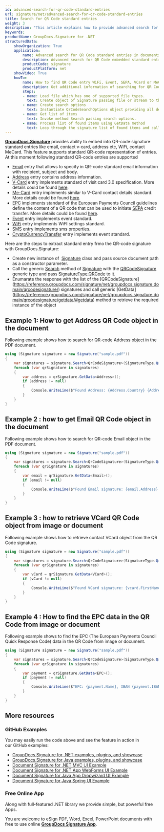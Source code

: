 ```yaml
---
id: advanced-search-for-qr-code-standard-entries
url: signature/net/advanced-search-for-qr-code-standard-entries
title: Search for QR Code standard entries
weight: 3
description: "This article explains how to provide advanced search for standard QR Code embedded objects like WiFi, Event, Contact, SMS, EMail, EPC or SEPA payment, VCard or MeCard entries, etc with GroupDocs.Signature API."
keywords: 
productName: GroupDocs.Signature for .NET
structuredData:
    showOrganization: True
    application:    
        name: Advanced search for QR Code standard entries in documents in C#
        description: Advanced search for QR Code embedded standard entries liek WiFi, URL, Event, VCard, MeCard in various documents fast and easily with C# language and GroupDocs.Signature for .NET APIs
        productCode: signature
        productPlatform: net 
    showVideo: True
    howTo:
        name: How to find QR Code entry WiFi, Event, SEPA, VCard or MeCard using C# 
        description: Get additional information of searching for QR Code standard entries in documents with C#
        steps:
        - name: Load file which has one of supported file types.
          text: Create object of Signature passing file or stream to the document as a constructor parameter. You can use either file path or file stream. 
        - name: Create search options 
          text: Instantiate QrCodeSearchOptions object providing all demanded data like type, pages setup or return content.
        - name: Get list of items 
          text: Invoke method Search passing search options.
        - name: Process list of found items using GetData method
          text: Loop through the signature list of found items and call GetData<ObjectType> generic method to retrieve the required instance of embedded standard object.
---
```

[**GroupDocs.Signature**](https://products.groupdocs.com/signature/net) provides ability to embed into QR-code signature standard entries like email, contact v-card, address etc, WiFi, contact MeCard. This feature supports standard QR-code representation of entries. At this moment following standard QR-code entries are supported

* [Email](https://reference.groupdocs.com/signature/net/groupdocs.signature.domain.extensions/email) entry that allows to specify in QR-code standard email information with recipient, subject and body.
* [Address](https://reference.groupdocs.com/signature/net/groupdocs.signature.domain.extensions/address) entry contains address information.
* [V-Card](https://reference.groupdocs.com/signature/net/groupdocs.signature.domain.extensions/vcard) entry implements standard of visit card 3.0 specification. More details could be found [here](https://en.wikipedia.org/wiki/VCard).
* [Me-Card](https://reference.groupdocs.com/signature/net/groupdocs.signature.domain.extensions/mecard) entry implements similar to V-Card contact details standard. More details could be found [here](https://en.wikipedia.org/wiki/MeCard_(QR_code)).
* [EPC](https://reference.groupdocs.com/signature/net/groupdocs.signature.domain.extensions/epc) implements standard of the European Payments Council guidelines define the content of a QR code that can be used to initiate [SEPA](https://en.wikipedia.org/wiki/SEPA_credit_transfer) credit transfer. More details could be found [here](https://en.wikipedia.org/wiki/EPC_QR_code).
* [Event](https://reference.groupdocs.com/signature/net/groupdocs.signature.domain.extensions/event) entry implements event standard.
* [WiFi](https://reference.groupdocs.com/signature/net/groupdocs.signature.domain.extensions/wifi) entry implements WiFI settings standard.
* [SMS](https://reference.groupdocs.com/signature/net/groupdocs.signature.domain.extensions/sms) entry implements sms properties.
* [CryptoCurrencyTransfer](https://reference.groupdocs.com/signature/net/groupdocs.signature.domain.extensions/cryptocurrencytransfer/) entry implements event standard.

Here are the steps to extract standard entry frmo the QR-code signature with GroupDocs.Signature:  

* Create new instance of  [Signature](https://reference.groupdocs.com/signature/net/groupdocs.signature/signature) class and pass source document path as a constructor parameter.
* Call the generic [Search](https://reference.groupdocs.com/signature/net/groupdocs.signature/signature/search/#search_2/) method of [Signature](https://reference.groupdocs.com/signature/net/groupdocs.signature/signature) with the [QRCodeSignature](https://reference.groupdocs.com/signature/net/groupdocs.signature.domain/qrcodesignature/) generic type and pass [SignatureType.QRCode](https://reference.groupdocs.com/signature/net/groupdocs.signature.domain/signaturetype/) to it.
* Enumarate the response with the list of the [QRCodeSignature] (https://reference.groupdocs.com/signature/net/groupdocs.signature.domain/qrcodesignature/) signatures and call generic [GetData] (https://reference.groupdocs.com/signature/net/groupdocs.signature.domain/qrcodesignature/getdata/#getdata) method to retrieve the required instance of the object

## Example 1: How to get Address QR Code object in the document 

Following example shows how to search for QR-code Address object in the PDF document.

```csharp
using (Signature signature = new Signature("sample.pdf"))
{
    var signatures = signature.Search<QrCodeSignature>(SignatureType.QrCode);
    foreach (var qrSignature in signatures)
    {
        var address = qrSignature.GetData<Address>();
        if (address != null)
        {
            Console.WriteLine($"Found Address: {Address.Country} {Address.State} {Address.City} {Address.ZIP}");
        }
    }
}
```

## Example 2 : how to get Email QR Code object in the document 

Following example shows how to search for QR-code Email object in the PDF document.

```csharp
using (Signature signature = new Signature("sample.pdf"))
{
    var signatures = signature.Search<QrCodeSignature>(SignatureType.QrCode);
    foreach (var qrSignature in signatures)
    {
        var email = qrSignature.GetData<Email>();
        if (email != null)
        {
            Console.WriteLine($"Found Email signature: {email.Address}: [{email.Subject}] : {email.Body}");
        }
    }
}
```

## Example 3 : how to retrieve VCard QR Code object from image or document 

Following example shows how to retrieve contact VCard object from the QR Code signature.

```csharp
using (Signature signature = new Signature("sample.pdf"))
{
    var signatures = signature.Search<QrCodeSignature>(SignatureType.QrCode);
    foreach (var qrSignature in signatures)
    {
        var vCard = qrSignature.GetData<VCard>();
        if (vCard != null)
        {
            Console.WriteLine($"Found VCard signature: {vcard.FirstName} {vcard.LastName} from {vcard.Company}. Tel: {vcard.CellPhone}");
        }
    }
}
```

## Example 4 : How to find the EPC data in the QR Code from image or document 

Following example shows to find the EPC (The European Payments Council Quick Response Code) data in the QR Code from image or document.

```csharp
using (Signature signature = new Signature("sample.pdf"))
{
    var signatures = signature.Search<QrCodeSignature>(SignatureType.QrCode);
    foreach (var qrSignature in signatures)
    {
        var payment = qrSignature.GetData<EPC>();
        if (payment != null)
        {
            Console.WriteLine($"EPC: {payment.Name}, IBAN {payment.IBAN}. Amount {payment.Amount}. Ref: {payment.Reference} / {payment.Remittance}");
        }
    }
}
```

## More resources

### GitHub Examples

You may easily run the code above and see the feature in action in our GitHub examples:

* [GroupDocs.Signature for .NET examples, plugins, and showcase](https://github.com/groupdocs-signature/GroupDocs.Signature-for-.NET)
* [GroupDocs.Signature for Java examples, plugins, and showcase](https://github.com/groupdocs-signature/GroupDocs.Signature-for-Java)
* [Document Signature for .NET MVC UI Example](https://github.com/groupdocs-signature/GroupDocs.Signature-for-.NET-MVC)
* [Document Signature for .NET App WebForms UI Example](https://github.com/groupdocs-signature/GroupDocs.Signature-for-.NET-WebForms)
* [Document Signature for Java App Dropwizard UI Example](https://github.com/groupdocs-signature/GroupDocs.Signature-for-Java-Dropwizard)
* [Document Signature for Java Spring UI Example](https://github.com/groupdocs-signature/GroupDocs.Signature-for-Java-Spring)

### Free Online App

Along with full-featured .NET library we provide simple, but powerful free Apps.

You are welcome to eSign PDF, Word, Excel, PowerPoint documents with free to use online **[GroupDocs Signature App](https://products.groupdocs.app/signature)**.
